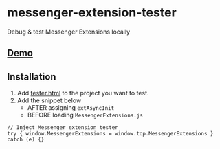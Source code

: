 # messenger-extension-tester
Debug & test Messenger Extensions locally

## [Demo](https://rawgit.com/thgh/messenger-extension-tester/master/tester.html)

## Installation

1. Add [tester.html](tester.html) to the project you want to test.
2. Add the snippet below
    - AFTER assigning `extAsyncInit`
    - BEFORE loading `MessengerExtensions.js`

```
// Inject Messenger extension tester
try { window.MessengerExtensions = window.top.MessengerExtensions } catch (e) {}
```


